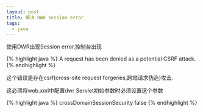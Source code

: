 ```yaml
---
layout: post
title: 解决 DWR session error
tags:
  - java
---
```


使用DWR出现Session error,控制台出现

{% highlight java %}
A request has been denied as a potential CSRF attack.
{% endhighlight %}

这个错误是存在csrf(cross-site request forgeries,跨站请求伪造)攻击.

这必须将web.xml中配置dwr Servlet初始参数时必须设置这个参数

{% highlight java %}
<init-param>
  <param-name>crossDomainSessionSecurity</param-name>
  <param-value>false</param-value>
</init-param>
{% endhighlight %}

